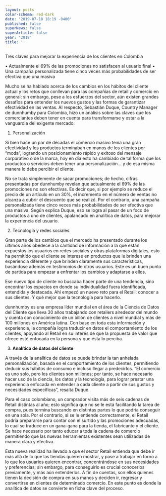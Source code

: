```yaml
---
layout: posts
color-schema: red-dark
date: '2019-07-18 18:19 -0400'
published: false
superNews: false
superArticle: false
year: '2018'
title: ''
---
```

Tres claves para mejorar la experiencia de los clientes en Colombia

•	Actualmente el 69% de las promociones no satisfacen al usuario final
•	Una campaña personalizada tiene cinco veces más probabilidades de ser efectiva que una masiva
 
Mucho se ha hablado acerca de los cambios en los hábitos del cliente actual y los retos que conllevan para las compañías de retail y comercio en general; sin embargo, pese a los esfuerzos del sector, aún existen grandes desafíos para entender los nuevos gustos y las formas de garantizar efectividad en las ventas. Al respecto, Sebastián Duque, Country Manager de dunnhumby para Colombia, hizo un análisis sobre las claves que los comerciantes deben tener en cuenta para transformarse y estar a la vanguardia del exigente mercado: 
 
1.	Personalización

Si bien hace un par de décadas el comercio masivo tenía una gran efectividad y los productos terminaban en manos de los clientes por “moda”, logrando un posicionamiento rápido y exitoso del mensaje corporativo o de la marca, hoy en día esto ha cambiado de tal forma que los productos o servicios deben tener una personalización… y de esa misma manera lo debe percibir el cliente. 

No se trata simplemente de sacar promociones; de hecho, cifras presentadas por dunnhumby revelan que actualmente el 69% de las promociones no son efectivas. Es decir que, si por ejemplo se reduce el precio de un artículo en un 30%, el incremento en el número de ventas no alcanza a cubrir el descuento que se realizó. Por el contrario, una campaña personalizada tiene cinco veces más probabilidades de ser efectiva que una masiva. Según explica Duque, eso se logra al pasar de un foco de productos a uno de clientes, apalancado en analítica de datos, para mejorar la experiencia del usuario. 

2.	Tecnología y redes sociales

Gran parte de los cambios que el mercado ha presentado durante los últimos años obedece a la cantidad de información a la que están expuestos los usuarios en redes sociales y otras plataformas digitales, esto ha permitido que el cliente se interese en productos que le brinden una experiencia diferente y que brinden claramente sus características, basándose además en testimonios de otros usuarios. Este es un buen punto de partida para empezar a enfrentar los cambios y adaptarse a ellos. 

Ese nuevo tipo de cliente no buscaba hacer parte de una tendencia, sino encontrar los espacios en donde su individualidad fuera identificada, entendida y destacada. Ahí empezó un nuevo reto para el Retail: conocer a sus clientes. Y qué mejor que la tecnología para hacerlo.
 
dunnhumby es una empresa líder mundial en el área de la Ciencia de Datos del Cliente que lleva 30 años trabajando con retailers alrededor del mundo y cuenta con conocimiento de un billón de clientes a nivel mundial y más de 100 millones en América latina. Con base en toda esta información y experiencia, la compañía logra traducir en datos el comportamiento de los clientes, apoyando al Retail en su interés de que la propuesta de valor que ofrece esté enfocada en la persona y que ésta lo perciba.

3. **Analítica de datos del cliente**

A través de la analítica de datos se puede brindar la tan anhelada personalización, basada en el comportamiento de los clientes, permitiendo deducir sus hábitos de consumo e incluso llegar a predecirlos. “El comercio es uno solo, pero los clientes son millones; por tanto, se hace necesario hacer uso de la ciencia, los datos y la tecnología, para lograr prestar una experiencia enfocada en entender a cada cliente a partir de sus gustos y necesidades específicas”, resalta Duque.
 
Para el caso colombiano, un comprador visita más de seis cadenas de Retail distintas al año; esto significa que no se le está facilitando la tarea de compra, pues termina buscando en distintas partes lo que podría conseguir en una sola. Por el contrario, si se le entiende correctamente, el Retail podría prepararse para contar con el surtido y las promociones adecuadas, lo cual se traduce en un gana-gana para la tienda, el fabricante y el cliente.
Se hace necesario por tanto educar a toda la cadena de comercio permitiendo que las nuevas herramientas existentes sean utilizadas de manera clara y efectiva.
 
Esta nueva realidad ha llevado a que el sector Retail entienda que debe ir más allá de lo que las tiendas quieren mostrar, y pase a trabajar en torno a lo que los usuarios quieren encontrar, concentrándose en sus necesidades y preferencias; sin embargo, para conseguirlo es crucial conocerlos previamente, y más aún entenderlos. A fin de cuentas, son ellos quienes tienen la decisión de compra en sus manos y deciden ir, regresar y convertirse en clientes de determinado comercio. En este punto es donde la analítica de datos se convierte en ficha clave del proceso. 